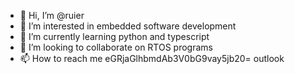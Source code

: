 - 👋 Hi, I’m @ruier
- 👀 I’m interested in embedded software development
- 🌱 I’m currently learning python and typescript
- 💞️ I’m looking to collaborate on RTOS programs
- 📫 How to reach me eGRjaGlhbmdAb3V0bG9vay5jb20= outlook

<!---
ruier/ruier is a ✨ special ✨ repository because its `README.md` (this file) appears on your GitHub profile.
You can click the Preview link to take a look at your changes.
--->
